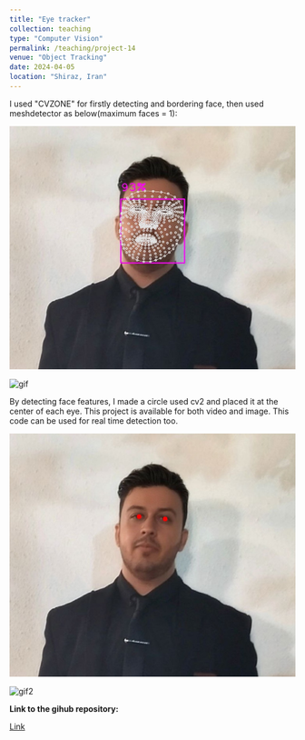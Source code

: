 ```yaml
---
title: "Eye tracker"
collection: teaching
type: "Computer Vision"
permalink: /teaching/project-14
venue: "Object Tracking"
date: 2024-04-05
location: "Shiraz, Iran"
---
```


I used "CVZONE" for firstly detecting and bordering face, then used meshdetector as below(maximum faces = 1):

![image](/images/output.jpg)

![gif](/images/output2.gif)


By detecting face features, I made a circle used cv2 and placed it at the center of each eye.
This project is available for both video and image. This code can be used for real time detection too.

![image2](/images/output2.jpg)

![gif2](/images/output.gif)

**Link to the gihub repository:**

[Link](https://github.com/PouyaSonej/EyeTracking_Image-Video.git)

